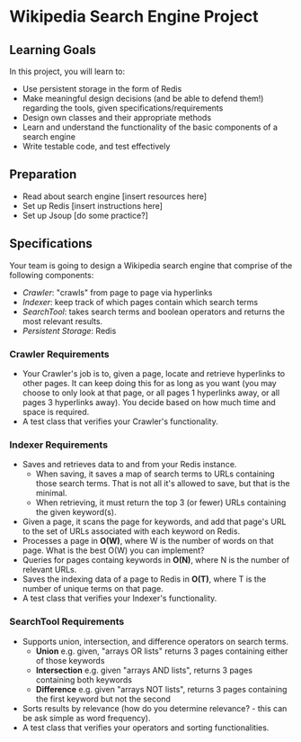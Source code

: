 # Wikipedia Search Engine Project

## Learning Goals
In this project, you will learn to:
* Use persistent storage in the form of Redis
* Make meaningful design decisions (and be able to defend them!) regarding the tools, given specifications/requirements
* Design own classes and their appropriate methods
* Learn and understand the functionality of the basic components of a search engine
* Write testable code, and test effectively

## Preparation
* Read about search engine [insert resources here]
* Set up Redis [insert instructions here]
* Set up Jsoup [do some practice?]

## Specifications
Your team is going to design a Wikipedia search engine that comprise of the
following components:
* *Crawler*: "crawls" from page to page via hyperlinks
* *Indexer*: keep track of which pages contain which search terms
* *SearchTool*: takes search terms and boolean operators and returns the most relevant results.
* *Persistent Storage*: Redis

### Crawler Requirements
* Your Crawler's job is to, given a page, locate and retrieve hyperlinks to other pages. It can keep doing this for as long as you want (you may choose to only look at that page, or all pages 1 hyperlinks away, or all pages 3 hyperlinks away). You decide based on how much time and space is required.
* A test class that verifies your Crawler's functionality.

### Indexer Requirements
* Saves and retrieves data to and from your Redis instance.
  * When saving, it saves a map of search terms to URLs containing those search terms. That is not all it's allowed to save, but that is the minimal.
  * When retrieving, it must return the top 3 (or fewer) URLs containing the given keyword(s).
* Given a page, it scans the page for keywords, and add that page's URL to the set of URLs associated with each keyword on Redis.
* Processes a page in **O(W)**, where W is the number of words on that page. What is the best O(W) you can implement?
* Queries for pages containg keywords in **O(N)**, where N is the number of relevant URLs.
* Saves the indexing data of a page to Redis in **O(T)**, where T is the number of unique terms on that page.
* A test class that verifies your Indexer's functionality.


### SearchTool Requirements
* Supports union, intersection, and difference operators on search terms.
  * **Union** e.g. given, "arrays OR lists" returns 3 pages containing either of those keywords
  * **Intersection** e.g. given "arrays AND lists", returns 3 pages containing both keywords
  * **Difference** e.g. given "arrays NOT lists", returns 3 pages containing the first keyword but not the second
* Sorts results by relevance (how do you determine relevance? - this can be ask simple as word frequency).
* A test class that verifies your operators and sorting functionalities.
